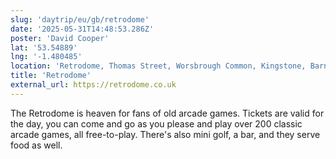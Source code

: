 ```yaml
---
slug: 'daytrip/eu/gb/retrodome'
date: '2025-05-31T14:48:53.286Z'
poster: 'David Cooper'
lat: '53.54889'
lng: '-1.480485'
location: 'Retrodome, Thomas Street, Worsbrough Common, Kingstone, Barnsley, South Yorkshire, England, S70 1LH, United Kingdom'
title: 'Retrodome'
external_url: https://retrodome.co.uk
---
```

The Retrodome is heaven for fans of old arcade games. Tickets are valid for the day, you can come and go as you please and play over 200 classic arcade games, all free-to-play. There's also mini golf, a bar, and they serve food as well.